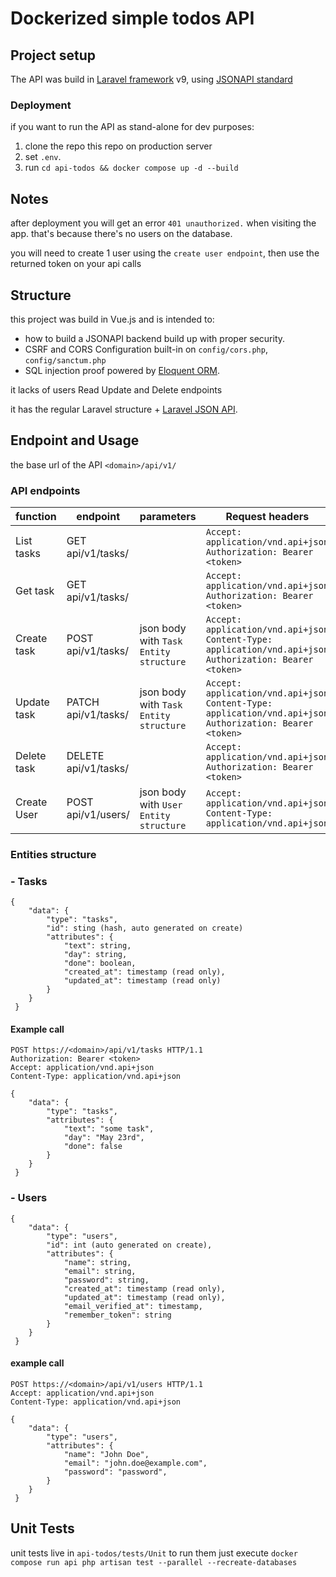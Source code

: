 # Dockerized simple todos API

## Project setup

The API was build in [Laravel framework](https://laravel.com/ "Laravel framework") v9,
using [JSONAPI standard](https://jsonapi.org/ "JSONAPI standard")

### Deployment

if you want to run the API as stand-alone for dev purposes:

1. clone the repo this repo on production server
2. set ``.env``.
3. run ``cd api-todos && docker compose up -d --build``

## Notes

after deployment you will get an error ``401 unauthorized.`` when visiting the app. that's because there's no users on
the database.

you will need to create 1 user using the ``create user endpoint``, then use the returned token on your api calls

## Structure

this project was build in Vue.js and is intended to:

- how to build a JSONAPI backend build up with proper security.
- CSRF and CORS Configuration built-in on ``config/cors.php``, ``config/sanctum.php``
- SQL injection proof powered by [Eloquent ORM](https://laravel.com/docs/9.x/eloquent "Eloquent ORM").

it lacks of users Read Update and Delete endpoints

it has the regular Laravel structure + [Laravel JSON API](https://laraveljsonapi.io/docs/2.0/ "Laravel JSON API").

## Endpoint and Usage

the base url of the API ``<domain>/api/v1/``

### API endpoints

| function    | endpoint                     | parameters                               | Request headers                                                                                                               |
|-------------|------------------------------|------------------------------------------|-------------------------------------------------------------------------------------------------------------------------------|
| List tasks  | GET api/v1/tasks/            |                                          | ``Accept: application/vnd.api+json`` <br/> ``Authorization: Bearer <token>``                                                  |
| Get task    | GET api/v1/tasks/<taskId>    |                                          | ``Accept: application/vnd.api+json`` <br/> ``Authorization: Bearer <token>``                                                  |
| Create task | POST api/v1/tasks/           | json body with ``Task Entity structure`` | ``Accept: application/vnd.api+json`` <br/> ``Content-Type: application/vnd.api+json`` <br/> ``Authorization: Bearer <token>`` |
| Update task | PATCH api/v1/tasks/<taskId>  | json body with ``Task Entity structure`` | ``Accept: application/vnd.api+json`` <br/> ``Content-Type: application/vnd.api+json`` <br/> ``Authorization: Bearer <token>`` |
| Delete task | DELETE api/v1/tasks/<taskId> |                                          | ``Accept: application/vnd.api+json`` <br/> ``Authorization: Bearer <token>``                                                  |
| Create User | POST api/v1/users/           | json body with ``User Entity structure`` | ``Accept: application/vnd.api+json`` <br/> ``Content-Type: application/vnd.api+json``                                         |

### Entities structure

### - Tasks

```
{
 	"data": {
 		"type": "tasks",
 		"id": sting (hash, auto generated on create)
 		"attributes": {
 			"text": string,
 			"day": string,
 			"done": boolean,
 			"created_at": timestamp (read only),
 			"updated_at": timestamp (read only)
 		}
 	}
 }
```

#### Example call

```
POST https://<domain>/api/v1/tasks HTTP/1.1
Authorization: Bearer <token>
Accept: application/vnd.api+json
Content-Type: application/vnd.api+json

{
 	"data": {
 		"type": "tasks",
 		"attributes": {
 			"text": "some task",
 			"day": "May 23rd",
 			"done": false
 		}
 	}
 }
```

### - Users

```
{
 	"data": {
 		"type": "users",
 		"id": int (auto generated on create),
 		"attributes": {
 			"name": string,
 			"email": string,
 			"password": string,
 			"created_at": timestamp (read only),
 			"updated_at": timestamp (read only),
 			"email_verified_at": timestamp,
 			"remember_token": string
 		}
 	}
 }
```

#### example call

```
POST https://<domain>/api/v1/users HTTP/1.1
Accept: application/vnd.api+json
Content-Type: application/vnd.api+json

{
 	"data": {
 		"type": "users",
 		"attributes": {
 			"name": "John Doe",
 			"email": "john.doe@example.com",
 			"password": "password",
 		}
 	}
 }
```

## Unit Tests

unit tests live in ``api-todos/tests/Unit`` to run them just
execute ``docker compose run api php artisan test --parallel --recreate-databases``
